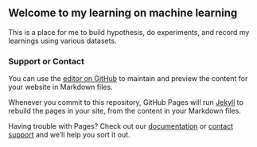 ## Welcome to my learning on machine learning

This is a place for me to build hypothesis, do experiments, and record my learnings using various datasets. 

### Support or Contact

You can use the [editor on GitHub](https://github.com/april507/Rrrrr/edit/master/index.md) to maintain and preview the content for your website in Markdown files.

Whenever you commit to this repository, GitHub Pages will run [Jekyll](https://jekyllrb.com/) to rebuild the pages in your site, from the content in your Markdown files.

Having trouble with Pages? Check out our [documentation](https://help.github.com/categories/github-pages-basics/) or [contact support](https://github.com/contact) and we’ll help you sort it out.

